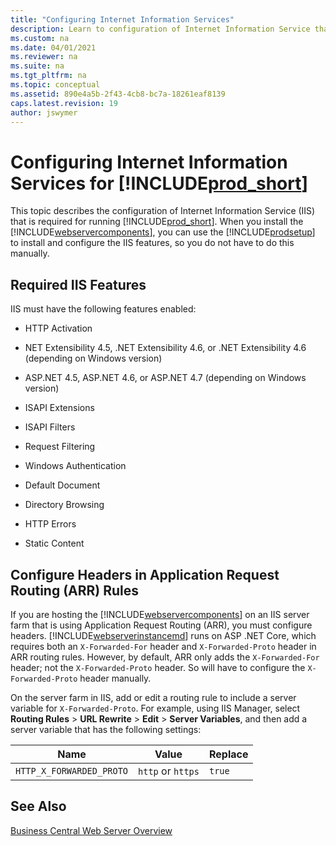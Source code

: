 ```yaml
---
title: "Configuring Internet Information Services"
description: Learn to configuration of Internet Information Service that is required for running the web client.
ms.custom: na
ms.date: 04/01/2021
ms.reviewer: na
ms.suite: na
ms.tgt_pltfrm: na
ms.topic: conceptual
ms.assetid: 890e4a5b-2f43-4cb8-bc7a-18261eaf8139
caps.latest.revision: 19
author: jswymer
---
```

# Configuring Internet Information Services for [!INCLUDE[prod_short](../developer/includes/prod_short.md)]
This topic describes the configuration of Internet Information Service \(IIS\) that is required for running [!INCLUDE[prod_short](../developer/includes/prod_short.md)]. When you install the [!INCLUDE[webservercomponents](../developer/includes/webservercomponents.md)], you can use the [!INCLUDE[prodsetup](../developer/includes/prodsetup.md)] to install and configure the IIS features, so you do not have to do this manually.


## Required IIS Features
IIS must have the following features enabled:  

-   HTTP Activation  

-   NET Extensibility 4.5, .NET Extensibility 4.6, or .NET Extensibility 4.6 \(depending on Windows version\)  

-   ASP.NET 4.5, ASP.NET 4.6, or ASP.NET 4.7 \(depending on Windows version\)  

-   ISAPI Extensions  

-   ISAPI Filters  

-   Request Filtering  

-   Windows Authentication  

-   Default Document

-   Directory Browsing

-   HTTP Errors

-   Static Content  



## <a name="ARR"></a> Configure Headers in Application Request Routing (ARR) Rules

If you are hosting the [!INCLUDE[webservercomponents](../developer/includes/webservercomponents.md)] on an IIS server farm that is using Application Request Routing (ARR), you must configure headers. [!INCLUDE[webserverinstancemd](../developer/includes/webserverinstance.md)] runs on ASP .NET Core, which requires both an `X-Forwarded-For` header and `X-Forwarded-Proto` header in ARR routing rules. However, by default, ARR only adds the `X-Forwarded-For` header; not the `X-Forwarded-Proto` header. So will have to configure the `X-Forwarded-Proto` header manually.

On the server farm in IIS, add or edit a routing rule to include a server variable for `X-Forwarded-Proto`. For example, using IIS Manager, select **Routing Rules** > **URL Rewrite** > **Edit** > **Server Variables**, and then add a server variable that has the following settings: 

|  Name  |  Value  |  Replace  |
|--------|---------|-----------|
|`HTTP_X_FORWARDED_PROTO`|`http` or `https`|`true`|
## See Also  
 [Business Central Web Server Overview](web-server-overview.md)   
